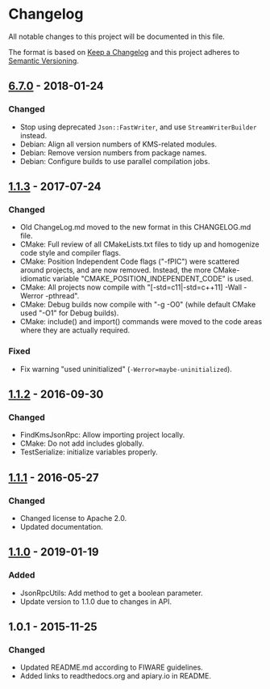 # Changelog
All notable changes to this project will be documented in this file.

The format is based on [Keep a Changelog](http://keepachangelog.com/en/1.0.0/)
and this project adheres to [Semantic Versioning](http://semver.org/spec/v2.0.0.html).

## [6.7.0] - 2018-01-24

### Changed
- Stop using deprecated `Json::FastWriter`, and use `StreamWriterBuilder` instead.
- Debian: Align all version numbers of KMS-related modules.
- Debian: Remove version numbers from package names.
- Debian: Configure builds to use parallel compilation jobs.

## [1.1.3] - 2017-07-24

### Changed
- Old ChangeLog.md moved to the new format in this CHANGELOG.md file.
- CMake: Full review of all CMakeLists.txt files to tidy up and homogenize code style and compiler flags.
- CMake: Position Independent Code flags ("-fPIC") were scattered around projects, and are now removed. Instead, the more CMake-idiomatic variable "CMAKE_POSITION_INDEPENDENT_CODE" is used.
- CMake: All projects now compile with "[-std=c11|-std=c++11] -Wall -Werror -pthread".
- CMake: Debug builds now compile with "-g -O0" (while default CMake used "-O1" for Debug builds).
- CMake: include() and import() commands were moved to the code areas where they are actually required.

### Fixed
- Fix warning "used uninitialized" (`-Werror=maybe-uninitialized`).

## [1.1.2] - 2016-09-30

### Changed
- FindKmsJsonRpc: Allow importing project locally.
- CMake: Do not add includes globally.
- TestSerialize: initialize variables properly.

## [1.1.1] - 2016-05-27

### Changed
- Changed license to Apache 2.0.
- Updated documentation.

## [1.1.0] - 2019-01-19

### Added
- JsonRpcUtils: Add method to get a boolean parameter.
- Update version to 1.1.0 due to changes in API.

## 1.0.1 - 2015-11-25

### Changed
- Updated README.md according to FIWARE guidelines.
- Added links to readthedocs.org and apiary.io in README.

[6.7.0]: https://github.com/Kurento/kms-jsonrpc/compare/1.1.3...6.7.0
[1.1.3]: https://github.com/Kurento/kms-jsonrpc/compare/1.1.2...1.1.3
[1.1.2]: https://github.com/Kurento/kms-jsonrpc/compare/1.1.1...1.1.2
[1.1.1]: https://github.com/Kurento/kms-jsonrpc/compare/1.1.0...1.1.1
[1.1.0]: https://github.com/Kurento/kms-jsonrpc/compare/1.0.1...1.1.0
